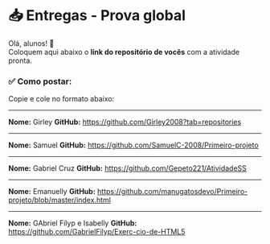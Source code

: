 # 📥 Entregas - Prova global

Olá, alunos! 👋  
Coloquem aqui abaixo o **link do repositório de vocês** com a atividade pronta.

### ✅ Como postar:

Copie e cole no formato abaixo:

---

**Nome:** Girley
**GitHub:** https://github.com/Girley2008?tab=repositories

---

**Nome:** Samuel
**GitHub:** https://github.com/SamuelC-2008/Primeiro-projeto

---

**Nome:** Gabriel Cruz
**GitHub:** https://github.com/Gepeto221/AtividadeSS

---

**Nome:** Emanuelly
**GitHub:** https://github.com/manugatosdevo/Primeiro-projeto/blob/master/index.html

---

**Nome:** GAbriel Filyp e Isabelly
**GitHub:** https://github.com/GabrielFilyp/Exerc-cio-de-HTML5

